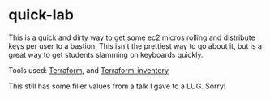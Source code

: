 # quick-lab

This is a quick and dirty way to get some ec2 micros rolling and distribute keys per user to a bastion. This isn't the prettiest way to go about it, but is a great way to get students slamming on keyboards quickly.

Tools used: [Terraform](https://www.terraform.io/), and [Terraform-inventory](https://github.com/adammck/terraform-inventory)

This still has some filler values from a talk I gave to a LUG. Sorry!
